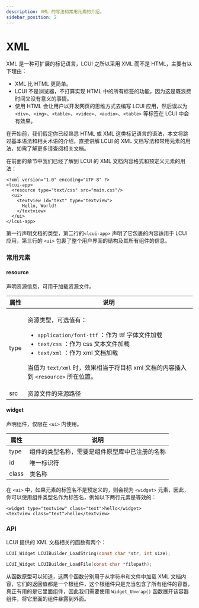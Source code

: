 ```yaml
---
description: XML 的写法和常用元素的介绍。
sidebar_position: 2
---
```


# XML

XML 是一种可扩展的标记语言，LCUI 之所以采用 XML 而不是 HTML，主要有以下理由：

* XML 比 HTML 更简单。
* LCUI 不是浏览器，不打算实现 HTML 中的所有标签的功能，因为这是既浪费时间又没有意义的事情。
* 使用 HTML 会让用户以开发网页的思维方式去编写 LCUI 应用，然后误以为 `<div>`、`<img>`、`<table>`、`<video>`、`<audio>`、`<table>` 等标签在 LCUI 中会有效果。

在开始前，我们假定你已经熟悉 HTML 或 XML 这类标记语言的语法，本文将跳过基本语法和相关术语的介绍，直接讲解 LCUI 的 XML 文档写法和常用元素的用法，如需了解更多请查阅相关文档。

在前面的章节中我们已经了解到 LCUI 的 XML 文档内容格式和预定义元素的用法：

```markup
<?xml version="1.0" encoding="UTF-8" ?>
<lcui-app>
  <resource type="text/css" src="main.css"/>
  <ui>
    <textview id="text" type="textview">
      Hello, World!
    </textview>
  </ui>
</lcui-app>
```

第一行声明文档的类型，第二行的`<lcui-app>` 声明了它包裹的内容适用于 LCUI 应用，第三行的 `<ui>` 包裹了整个用户界面的结构及其所有组件的信息。

### 常用元素

#### resource

声明资源信息，可用于加载资源文件。

| 属性   | 说明                                                                                                                                                                                                                                                                             |
| ---- | ------------------------------------------------------------------------------------------------------------------------------------------------------------------------------------------------------------------------------------------------------------------------------ |
| type | <p>资源类型，可选值有：</p><p></p><ul><li><code>application/font-ttf</code> ：作为 ttf 字体文件加载</li><li><code>text/css</code> ：作为 css 文本文件加载</li><li> <code>text/xml</code> ：作为 xml 文档加载</li></ul><p>当值为 <code>text/xml</code> 时，效果相当于将目标 xml 文档的内容插入到 <code>&#x3C;resource></code> 所在位置。</p> |
| src  | 资源文件的来源路径                                                                                                                                                                                                                                                                      |

#### widget

声明组件，仅限在 `<ui>` 内使用。

| 属性    | 说明                      |
| ----- | ----------------------- |
| type  | 组件的类型名称，需要是组件原型库中已注册的名称 |
| id    | 唯一标识符                   |
| class | 类名称                     |

在 `<ui>` 中，如果元素的标签名不是预定义的，则会视为 `<widget>` 元素，因此，你可以使用组件类型名作为标签名，例如以下两行元素是等效的：

```markup
<widget type="textview" class="text">hello</widget>
<textview class="text">hello</textview>
```

### API

LCUI 提供的 XML 文档相关的函数有两个：

```c
LCUI_Widget LCUIBuilder_LoadString(const char *str, int size);

LCUI_Widget LCUIBuilder_LoadFile(const char *filepath);
```

从函数原型可以知道，这两个函数分别用于从字符串和文件中加载 XML 文档内容，它们的返回值都是一个根组件，这个根组件只是充当包含了所有组件的容器，真正有用的是它里面组件，因此我们需要使用 `Widget_Unwrap()` 函数展开该容器组件，将它里面的组件暴露到外面。
